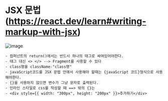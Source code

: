 # JSX 문법(https://react.dev/learn#writing-markup-with-jsx)

![image](https://github.com/gogoringhye/read/assets/145514996/3df52024-266d-490c-9643-27cc8a19e5eb)
```
- 컴퍼넌트의 return()에서는 반드시 하나의 태그로 싸여있어야한다.
- 태그 대신 <> </> --> Fragment를 사용할 수 있다
- class명을 className-"class명"
- javaScript코드를 JSX 문법 안에서 사용해야 할때는 {javaScript 코드}형식으로 사용해야한다.
- {}을 사용하지 않으면 변수가 그냥 문자로 출력된다.
- 인라인 스타일로 css를 작성할 때 ==> 밖의 {}는
- <div style={{ width: "300px", height: "200px" }}>추가하기</div>
```
